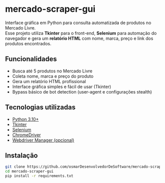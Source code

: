 #  mercado-scraper-gui

Interface gráfica em Python para consulta automatizada de produtos no Mercado Livre.  
Esse projeto utiliza **Tkinter** para o front-end, **Selenium** para automação do navegador e gera um **relatório HTML** com nome, marca, preço e link dos produtos encontrados.

##  Funcionalidades

- Busca até 5 produtos no Mercado Livre
- Coleta nome, marca e preço do produto
- Gera um relatório HTML profissional
- Interface gráfica simples e fácil de usar (Tkinter)
- Bypass básico de bot detection (user-agent e configurações stealth)

##  Tecnologias utilizadas

- [Python 3.10+](https://www.python.org/)
- [Tkinter](https://docs.python.org/3/library/tkinter.html)
- [Selenium](https://selenium.dev/)
- [ChromeDriver](https://sites.google.com/chromium.org/driver/)
- [Webdriver Manager (opcional)](https://github.com/SergeyPirogov/webdriver_manager)

##  Instalação

```bash
git clone https://github.com/osmarDesenvolvedorDeSoftware/mercado-scraper-gui.git
cd mercado-scraper-gui
pip install -r requirements.txt
